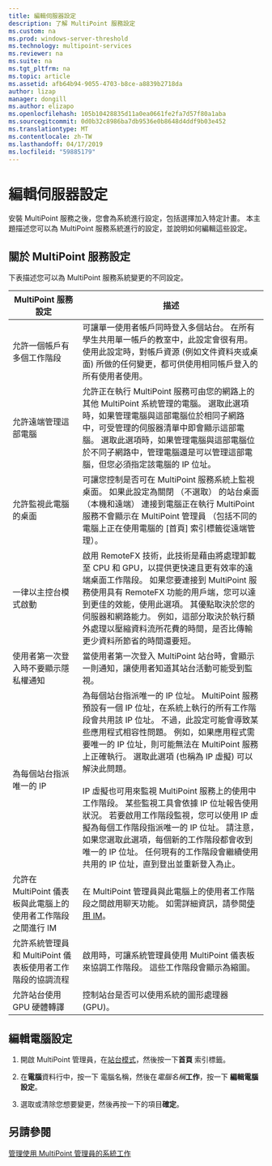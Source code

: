```yaml
---
title: 編輯伺服器設定
description: 了解 MultiPoint 服務設定
ms.custom: na
ms.prod: windows-server-threshold
ms.technology: multipoint-services
ms.reviewer: na
ms.suite: na
ms.tgt_pltfrm: na
ms.topic: article
ms.assetid: afb64b94-9055-4703-b8ce-a8839b2718da
author: lizap
manager: dongill
ms.author: elizapo
ms.openlocfilehash: 105b10428835d11a0ea0661fe2fa7d57f80a1aba
ms.sourcegitcommit: 0d0b32c8986ba7db9536e0b8648d4ddf9b03e452
ms.translationtype: MT
ms.contentlocale: zh-TW
ms.lasthandoff: 04/17/2019
ms.locfileid: "59885179"
---
```

# <a name="edit-server-settings"></a>編輯伺服器設定
安裝 MultiPoint 服務之後，您會為系統進行設定，包括選擇加入特定計畫。 本主題描述您可以為 MultiPoint 服務系統進行的設定，並說明如何編輯這些設定。  
  
## <a name="about-multipoint-services-settings"></a>關於 MultiPoint 服務設定  
下表描述您可以為 MultiPoint 服務系統變更的不同設定。  
  
|MultiPoint 服務設定|描述|  
|-----------------------------------------------------------------------------------------|---------------|  
|允許一個帳戶有多個工作階段|可讓單一使用者帳戶同時登入多個站台。 在所有學生共用單一帳戶的教室中，此設定會很有用。 使用此設定時，對帳戶資源 (例如文件資料夾或桌面) 所做的任何變更，都可供使用相同帳戶登入的所有使用者使用。|  
|允許遠端管理這部電腦|允許正在執行 MultiPoint 服務可由您的網路上的其他 MultiPoint 系統管理的電腦。 選取此選項時，如果管理電腦與這部電腦位於相同子網路中，可受管理的伺服器清單中即會顯示這部電腦。 選取此選項時，如果管理電腦與這部電腦位於不同子網路中，管理電腦還是可以管理這部電腦，但您必須指定該電腦的 IP 位址。|
|允許監視此電腦的桌面|可讓您控制是否可在 MultiPoint 服務系統上監視桌面。 如果此設定為關閉 （不選取） 的站台桌面 （本機和遠端） 連接到電腦正在執行 MultiPoint 服務不會顯示在 MultiPoint 管理員 （包括不同的電腦上正在使用電腦的 [首頁] 索引標籤從遠端管理）。|  
|一律以主控台模式啟動|啟用 RemoteFX 技術，此技術是藉由將處理卸載至 CPU 和 GPU，以提供更快速且更有效率的遠端桌面工作階段。 如果您要連接到 MultiPoint 服務使用具有 RemoteFX 功能的用戶端，您可以達到更佳的效能，使用此選項。 其優點取決於您的伺服器和網路能力。 例如，這部分取決於執行額外處理以壓縮資料流所花費的時間，是否比傳輸更少資料所節省的時間還要短。|  
|使用者第一次登入時不要顯示隱私權通知|當使用者第一次登入 MultiPoint 站台時，會顯示一則通知，讓使用者知道其站台活動可能受到監視。|  
|為每個站台指派唯一的 IP|為每個站台指派唯一的 IP 位址。 MultiPoint 服務預設有一個 IP 位址，在系統上執行的所有工作階段會共用該 IP 位址。 不過，此設定可能會導致某些應用程式相容性問題。 例如，如果應用程式需要唯一的 IP 位址，則可能無法在 MultiPoint 服務上正確執行。 選取此選項 (也稱為 IP 虛擬) 可以解決此問題。<br /><br />IP 虛擬也可用來監視 MultiPoint 服務上的使用中工作階段。 某些監視工具會依據 IP 位址報告使用狀況。 若要啟用工作階段監視，您可以使用 IP 虛擬為每個工作階段指派唯一的 IP 位址。 請注意，如果您選取此選項，每個新的工作階段都會收到唯一的 IP 位址。 任何現有的工作階段會繼續使用共用的 IP 位址，直到登出並重新登入為止。|  
|允許在 MultiPoint 儀表板與此電腦上的使用者工作階段之間進行 IM|在 MultiPoint 管理員與此電腦上的使用者工作階段之間啟用聊天功能。 如需詳細資訊，請參閱[使用 IM](Use-IM.md)。|  
|允許系統管理員和 MultiPoint 儀表板使用者工作階段的協調流程|啟用時，可讓系統管理員使用 MultiPoint 儀表板來協調工作階段。 這些工作階段會顯示為縮圖。|  
|允許站台使用 GPU 硬體轉譯|控制站台是否可以使用系統的圖形處理器 (GPU)。|   
  
## <a name="editing-the-computer-settings"></a>編輯電腦設定  
  
1.  開啟 MultiPoint 管理員，在[站台模式](Switch-Between-Modes.md)，然後按一下**首頁** 索引標籤。  
  
2.  在**電腦**資料行中，按一下 電腦名稱，然後在*電腦名稱***工作**，按一下 **編輯電腦設定**。  
  
3.  選取或清除您想要變更，然後再按一下的項目**確定**。  
  
## <a name="see-also"></a>另請參閱  
[管理使用 MultiPoint 管理員的系統工作](Manage-System-Tasks-Using-MultiPoint-Manager.md)  
  
